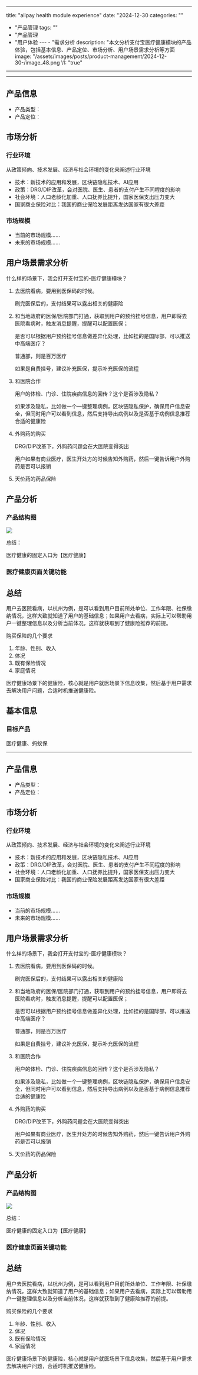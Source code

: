 
---
title: "alipay health module experience"
date: "2024-12-30
categories: ""
  - "产品管理
tags: ""
  - "产品管理
  - "用户体验
---  - "需求分析
description: "本文分析支付宝医疗健康模块的产品体验，包括基本信息、产品定位、市场分析、用户场景需求分析等方面
image: "/assets/images/posts/product-management/2024-12-30-/image_48.png
\1: "true"
---
---

## 产品信息

* 产品类型：
* 产品定位：

## 市场分析

### 行业环境

从政策倾向、技术发展、经济与社会环境的变化来阐述行业环境

* 技术：新技术的应用和发展，区块链隐私技术、AI应用
* 政策：DRG/DIP改革，会对医院、医生、患者的支付产生不同程度的影响
* 社会环境：人口老龄化加重、人口抚养比提升，国家医保支出压力变大
* 国家商业保险对比：我国的商业保险发展距离发达国家有很大差距

### 市场规模

* 当前的市场规模......
* 未来的市场规模......

## 用户场景需求分析

什么样的场景下，我会打开支付宝的-医疗健康模块？

1. 去医院看病，要用到医保码的时候。

   刷完医保后的，支付结果可以露出相关的健康险

2. 和当地政府的医保/医院部门打通，获取到用户的预约挂号信息，用户即将去医院看病时，触发消息提醒，提醒可以配置医保；

   是否可以根据用户预约挂号信息做差异化处理，比如挂的是国际部，可以推送中高端医疗？

   普通部，则是百万医疗

   如果是自费挂号，建议补充医保，提示补充医保的流程

3. 和医院合作

   用户的体检、门诊、住院疾病信息的回传？这个是否涉及隐私？

   如果涉及隐私，比如做一个一键整理病例，区块链隐私保护，确保用户信息安全，但同时用户可以看到信息，然后支持导出病例以及是否基于病例信息推荐合适的健康险

4. 外购药的购买

   DRG/DIP改革下，外购药问题会在大医院变得突出

   用户如果有商业医疗，医生开处方的时候告知外购药，然后一键告诉用户外购药是否可以报销

5. 天价药的药品保险

## 产品分析

### 产品结构图

![](/assets/images/zhi-fu-bao-yi-liao-jian-kang-mo-kuai-chan-pin-ti-yan/image_48.png)

总结：

医疗健康的固定入口为【医疗健康】

### 医疗健康页面关键功能

## 总结

用户去医院看病，以杭州为例，是可以看到用户目前所处单位、工作年限、社保缴纳情况，这样大致就知道了用户的基础信息；如果用户去看病，实际上可以帮助用户一键整理信息以及分析当前体况，这样就获取到了健康险推荐的前提。

购买保险的几个要求

1. 年龄、性别、收入
2. 体况
3. 既有保险情况
4. 家庭情况

医疗健康场景下的健康险，核心就是用户就医场景下信息收集，然后基于用户需求去解决用户问题，合适时机推送健康险。
## 基本信息

### 目标产品
医疗健康、蚂蚁保

---

## 产品信息

* 产品类型：
* 产品定位：

## 市场分析

### 行业环境

从政策倾向、技术发展、经济与社会环境的变化来阐述行业环境

* 技术：新技术的应用和发展，区块链隐私技术、AI应用
* 政策：DRG/DIP改革，会对医院、医生、患者的支付产生不同程度的影响
* 社会环境：人口老龄化加重、人口抚养比提升，国家医保支出压力变大
* 国家商业保险对比：我国的商业保险发展距离发达国家有很大差距

### 市场规模

* 当前的市场规模......
* 未来的市场规模......

## 用户场景需求分析

什么样的场景下，我会打开支付宝的-医疗健康模块？

1. 去医院看病，要用到医保码的时候。

   刷完医保后的，支付结果可以露出相关的健康险

2. 和当地政府的医保/医院部门打通，获取到用户的预约挂号信息，用户即将去医院看病时，触发消息提醒，提醒可以配置医保；

   是否可以根据用户预约挂号信息做差异化处理，比如挂的是国际部，可以推送中高端医疗？

   普通部，则是百万医疗

   如果是自费挂号，建议补充医保，提示补充医保的流程

3. 和医院合作

   用户的体检、门诊、住院疾病信息的回传？这个是否涉及隐私？

   如果涉及隐私，比如做一个一键整理病例，区块链隐私保护，确保用户信息安全，但同时用户可以看到信息，然后支持导出病例以及是否基于病例信息推荐合适的健康险

4. 外购药的购买

   DRG/DIP改革下，外购药问题会在大医院变得突出

   用户如果有商业医疗，医生开处方的时候告知外购药，然后一键告诉用户外购药是否可以报销

5. 天价药的药品保险

## 产品分析

### 产品结构图

![](/assets/images/zhi-fu-bao-yi-liao-jian-kang-mo-kuai-chan-pin-ti-yan/image_48.png)

总结：

医疗健康的固定入口为【医疗健康】

### 医疗健康页面关键功能

## 总结

用户去医院看病，以杭州为例，是可以看到用户目前所处单位、工作年限、社保缴纳情况，这样大致就知道了用户的基础信息；如果用户去看病，实际上可以帮助用户一键整理信息以及分析当前体况，这样就获取到了健康险推荐的前提。

购买保险的几个要求

1. 年龄、性别、收入
2. 体况
3. 既有保险情况
4. 家庭情况

医疗健康场景下的健康险，核心就是用户就医场景下信息收集，然后基于用户需求去解决用户问题，合适时机推送健康险。
